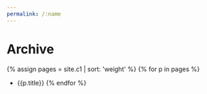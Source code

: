 ```yaml
---
permalink: /:name
---
```


# Archive

{% assign pages = site.c1 | sort: 'weight' %}
{% for p in pages %}
* {{p.title}}
{% endfor %}
